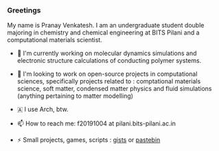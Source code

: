 ### Greetings

My name is Pranay Venkatesh. I am an undergraduate student double majoring in chemistry and chemical engineering at BITS Pilani and a computational materials scientist.


- 🔭 I'm currently working on molecular dynamics simulations and electronic structure calculations of conducting polymer systems. 

- 👯 I'm looking to work on open-source projects in computational sciences, specifically projects related to : comptational materials science, soft matter, condensed matter physics and fluid simulations (anything pertaining to matter modelling)
 
- 🇦 I use Arch, btw.

- 📫 How to reach me: f20191004 at pilani.bits-pilani.ac.in

- ⚡ Small projects, games, scripts : [gists](https://gist.github.com/chemicalfiend/) or [pastebin](https://pastebin.com/u/chemicalfiend101)

<!--
**chemicalfiend/chemicalfiend** is a ✨ _special_ ✨ repository because its `README.md` (this file) appears on your GitHub profile.

Here are some ideas to get you started:

- 🔭 I’m currently working on ...
- 🌱 I’m currently learning ...
- 👯 I’m looking to collaborate on ...
- 🤔 I’m looking for help with ...
- 💬 Ask me about ...
- 📫 How to reach me: ...
- 😄 Pronouns: ...
- ⚡ Fun fact: ...
-->
